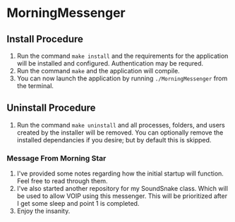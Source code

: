 # MorningMessenger

## Install Procedure
1. Run the command `make install` and the requirements for the application will be installed and configured. Authentication may be requred.
2. Run the command `make` and the application will compile.
3. You can now launch the application by running `./MorningMessenger` from the terminal.

## Uninstall Procedure
1. Run the command `make uninstall` and all processes, folders, and users created by the installer will be removed. You can optionally remove the installed dependancies if you desire; but by default this is skipped.

### Message From Morning Star
1. I've provided some notes regarding how the initial startup will function. Feel free to read through them. 
2. I've also started another repository for my SoundSnake class. Which will be used to allow VOIP using this messenger. This will be prioritized after I get some sleep and point 1 is completed.
3. Enjoy the insanity.
